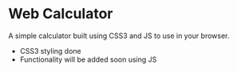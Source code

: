 Web Calculator
==================

A simple calculator built using CSS3 and JS to use in your browser. 
- CSS3 styling done
- Functionality will be added soon using JS
